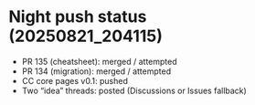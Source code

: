 <!-- status: stub; target: 150+ words -->
# Night push status (20250821_204115)

- PR 135 (cheatsheet): merged / attempted
- PR 134 (migration): merged / attempted
- CC core pages v0.1: pushed
- Two “idea” threads: posted (Discussions or Issues fallback)


